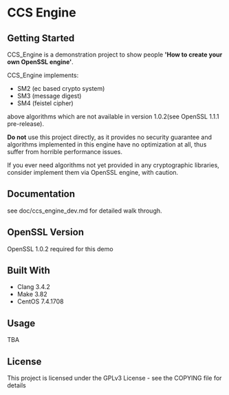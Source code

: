 # CCS Engine

## Getting Started

CCS_Engine is a demonstration project to show people **'How to create your own OpenSSL engine'**.

CCS_Engine implements:
  
* SM2 (ec based crypto system)
* SM3 (message digest)
* SM4 (feistel cipher) 

above algorithms which are not available in version 1.0.2(see OpenSSL 1.1.1 pre-release).

**Do not** use this project directly, as it provides no security guarantee and algorithms implemented in this engine have no optimization at all, thus suffer from horrible performance issues.

If you ever need algorithms not yet provided in any cryptographic libraries, consider implement them via OpenSSL engine, with caution.

## Documentation

see doc/ccs\_engine\_dev.md for detailed walk through.

## OpenSSL Version

OpenSSL 1.0.2 required for this demo

## Built With

* Clang 3.4.2
* Make 3.82
* CentOS 7.4.1708

## Usage
TBA

## License
This project is licensed under the GPLv3 License - see the COPYING file for details
